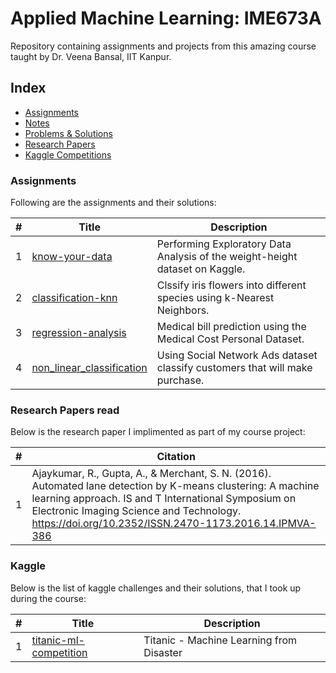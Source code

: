 # Applied Machine Learning: IME673A
Repository containing assignments and projects from this amazing course taught by Dr. Veena Bansal, IIT Kanpur.

## Index

- [Assignments](#assignments)
- [Notes](#notes)
- [Problems & Solutions](#notes)
- [Research Papers](#research-papers-read)
- [Kaggle Competitions](#kaggle-competitions)



### Assignments
Following are the assignments and their solutions:

| # | Title                                                      | Description                                                                 | 
|---| ---------------------------------------------------------- | --------------------------------------------------------------------------- | 
| 1 | [know-your-data]()                                         | Performing Exploratory Data Analysis of the weight-height dataset on Kaggle.|
| 2 | [classification-knn]()                                     | Clssify iris flowers into different species using k-Nearest Neighbors.      |         
| 3 | [regression-analysis]()                                    | Medical bill prediction using the Medical Cost Personal Dataset.            | 
| 4 | [non_linear_classification]()                              | Using Social Network Ads dataset classify customers that will make purchase.|


### Research Papers read
Below is the research paper I implimented as part of my course project:

| # | Citation                                                                                                                                 | 
|---| ---------------------------------------------------------------------------------------------------------------------------------------- | 
| 1 | Ajaykumar, R., Gupta, A., &#38; Merchant, S. N. (2016). Automated lane detection by K-means clustering: A machine learning approach. IS and T International Symposium on Electronic Imaging Science and Technology. https://doi.org/10.2352/ISSN.2470-1173.2016.14.IPMVA-386|


### Kaggle
Below is the list of kaggle challenges and their solutions, that I took up during the course:

| # | Title                                                      | Description                                                                 | 
|---| ---------------------------------------------------------- | --------------------------------------------------------------------------- | 
| 1 | [titanic-ml-competition]()                                         | Titanic - Machine Learning from Disaster|
